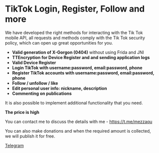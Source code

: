 # TikTok Login, Register, Follow and more

We have developed the right methods for interacting with the Tik Tok mobile API, all requests and methods comply with the Tik Tok security policy, which can open up great opportunities for you.

- **Valid generation of X-Gorgon (0404)** without using Frida and JNI
- **TTEncryption for Device Register and and sending application logs**
- **Valid Device Register**
- **Login TikTok with username:password, email:password, phone**
- **Register TikTok accounts with username:password, email:password, phone**
- **Follow / unfollow / like**
- **Edit personal user info: nickname, description**
- **Commenting on publications**

It is also possible to implement additional functionality that you need.

**The price is high**

You can contact me to discuss the details with me - <https://t.me/mezzaqu>

You can also make donations and when the required amount is collected, we will publish it for free.


[Telegram](https://t.me/mezzaqu)

